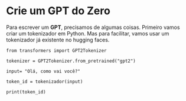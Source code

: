 # Crie um GPT do Zero

Para escrever um **GPT**, precisamos de algumas coisas. Primeiro vamos
criar um tokenizador em Python. Mas para facilitar, vamos usar um
tokenizador já existente no hugging faces.

    from transformers import GPT2Tokenizer

    tokenizer = GPT2Tokenizer.from_pretrained("gpt2")

    input= "Olá, como vai você?"    

    token_id = tokenizador(input)

    print(token_id)

[^1]: <https://github.com/keiffster/program-y/wiki/RDF>

[^2]: <https://medium.com/pandorabots-blog/new-feature-visualize-your-aiml-26e33a590da1>

[^3]: <https://www.pandorabots.com/mitsuku/>

[^4]: <https://aisb.org.uk/category/loebner-prize/>
